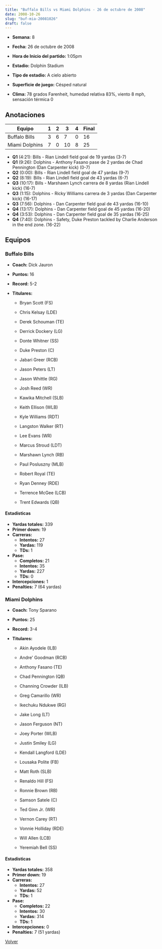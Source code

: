 ```yaml
---
title: "Buffalo Bills vs Miami Dolphins - 26 de octubre de 2008"
date: 2008-10-26
slug: "buf-mia-20081026"
draft: false
---
```


* **Semana:** 8
* **Fecha:** 26 de octubre de 2008

* **Hora de Inicio del partido:** 1:05pm
* **Estadio:** Dolphin Stadium
* **Tipo de estadio:** A cielo abierto
* **Superficie de juego:** Césped natural
* **Clima:** 78 grados Farenheit, humedad relativa 83%, viento 8 mph, sensación térmica 0





## Anotaciones
| Equipo | 1 | 2 | 3 | 4 | Final |
|--------|---|---|---|---|-------|
| Buffalo Bills  | 3 | 6 | 7 | 0  | 16 |
| Miami Dolphins  | 7 | 0 | 10 | 8  | 25 |
* **Q1** (4:21): Bills - Rian Lindell field goal de 19 yardas (3-7)
* **Q1** (9:26): Dolphins - Anthony Fasano pase de 2 yardas de Chad Pennington (Dan Carpenter kick) (0-7)
* **Q2** (0:00): Bills - Rian Lindell field goal de 47 yardas (9-7)
* **Q2** (8:19): Bills - Rian Lindell field goal de 43 yardas (6-7)
* **Q3** (10:17): Bills - Marshawn Lynch carrera de 8 yardas (Rian Lindell kick) (16-7)
* **Q3** (1:15): Dolphins - Ricky Williams carrera de 3 yardas (Dan Carpenter kick) (16-17)
* **Q3** (7:56): Dolphins - Dan Carpenter field goal de 43 yardas (16-10)
* **Q4** (13:17): Dolphins - Dan Carpenter field goal de 45 yardas (16-20)
* **Q4** (3:53): Dolphins - Dan Carpenter field goal de 35 yardas (16-25)
* **Q4** (7:40): Dolphins - Safety, Duke Preston tackled by Charlie Anderson in the end zone. (16-22)


## Equipos


### Buffalo Bills
* **Coach:** Dick Jauron
* **Puntos:** 16
* **Record:** 5-2
* **Titulares:** 

  * Bryan Scott (FS) 

  * Chris Kelsay (LDE) 

  * Derek Schouman (TE) 

  * Derrick Dockery (LG) 

  * Donte Whitner (SS) 

  * Duke Preston (C) 

  * Jabari Greer (RCB) 

  * Jason Peters (LT) 

  * Jason Whittle (RG) 

  * Josh Reed (WR) 

  * Kawika Mitchell (SLB) 

  * Keith Ellison (WLB) 

  * Kyle Williams (RDT) 

  * Langston Walker (RT) 

  * Lee Evans (WR) 

  * Marcus Stroud (LDT) 

  * Marshawn Lynch (RB) 

  * Paul Posluszny (MLB) 

  * Robert Royal (TE) 

  * Ryan Denney (RDE) 

  * Terrence McGee (LCB) 

  * Trent Edwards (QB) 

#### Estadísticas
* **Yardas totales:** 339
* **Primer down:** 19
* **Carreras:**
  * **Intentos:** 27
  * **Yardas:** 119
  * **TDs:** 1
* **Pase:**
  * **Completos:** 21
  * **Intentos:** 35
  * **Yardas:** 227
  * **TDs:** 0
* **Intercepciones:** 1
* **Penalties:** 7 (64 yardas)

### Miami Dolphins
* **Coach:** Tony Sparano
* **Puntos:** 25
* **Record:** 3-4
* **Titulares:** 

  * Akin Ayodele (ILB) 

  * Andre' Goodman (RCB) 

  * Anthony Fasano (TE) 

  * Chad Pennington (QB) 

  * Channing Crowder (ILB) 

  * Greg Camarillo (WR) 

  * Ikechuku Ndukwe (RG) 

  * Jake Long (LT) 

  * Jason Ferguson (NT) 

  * Joey Porter (WLB) 

  * Justin Smiley (LG) 

  * Kendall Langford (LDE) 

  * Lousaka Polite (FB) 

  * Matt Roth (SLB) 

  * Renaldo Hill (FS) 

  * Ronnie Brown (RB) 

  * Samson Satele (C) 

  * Ted Ginn Jr. (WR) 

  * Vernon Carey (RT) 

  * Vonnie Holliday (RDE) 

  * Will Allen (LCB) 

  * Yeremiah Bell (SS) 

#### Estadísticas
* **Yardas totales:** 358
* **Primer down:** 19
* **Carreras:**
  * **Intentos:** 27
  * **Yardas:** 52
  * **TDs:** 1
* **Pase:**
  * **Completos:** 22
  * **Intentos:** 30
  * **Yardas:** 314
  * **TDs:** 1
* **Intercepciones:** 0
* **Penalties:** 7 (51 yardas)


[Volver](/historia/2008)
